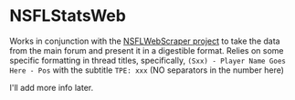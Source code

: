 # NSFLStatsWeb

Works in conjunction with the [NSFLWebScraper project](https://github.com/blackmage37/NSFLWebScraper) to take the data from the main forum and present it in a digestible format. Relies on some specific formatting in thread titles, specifically, `(Sxx) - Player Name Goes Here - Pos` with the subtitle `TPE: xxx` (NO separators in the number here)

I'll add more info later.

